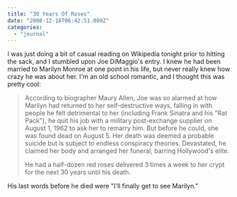 ```yaml
---
title: "30 Years Of Roses"
date: "2008-12-18T06:42:51.000Z"
categories: 
  - "journal"
---
```


I was just doing a bit of casual reading on Wikipedia tonight prior to hitting the sack, and I stumbled upon Joe DiMaggio's entry. I knew he had been married to Marilyn Monroe at one point in his life, but never really knew how crazy he was about her. I'm an old school romantic, and I thought this was pretty cool:

> According to biographer Maury Allen, Joe was so alarmed at how Marilyn had returned to her self-destructive ways, falling in with people he felt detrimental to her (including Frank Sinatra and his "Rat Pack"), he quit his job with a military post-exchange supplier on August 1, 1962 to ask her to remarry him. But before he could, she was found dead on August 5. Her death was deemed a probable suicide but is subject to endless conspiracy theories. Devastated, he claimed her body and arranged her funeral, barring Hollywood's elite.
> 
> He had a half-dozen red roses delivered 3 times a week to her crypt for the next 30 years until his death.

His last words before he died were "I'll finally get to see Marilyn."
